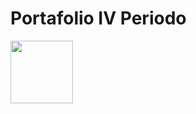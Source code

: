 # Portafolio IV Periodo

<img width="100px" src="https://jefuentes80.github.io/starup_scl/img/logo_SCL%20(3).png">
